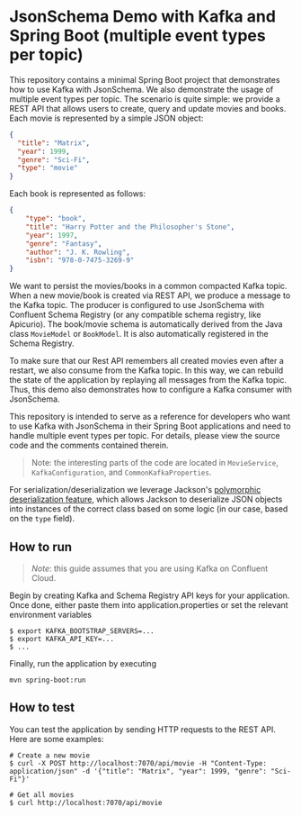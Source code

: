 # JsonSchema Demo with Kafka and Spring Boot (multiple event types per topic)

This repository contains a minimal Spring Boot project that demonstrates how to use Kafka with JsonSchema.
We also demonstrate the usage of multiple event types per topic.
The scenario is quite simple: we provide a REST API that allows users to create, query and update movies and books.
Each movie is represented by a simple JSON object:

```json
{
  "title": "Matrix",
  "year": 1999,
  "genre": "Sci-Fi",
  "type": "movie"
}
```

Each book is represented as follows:

```json
{
    "type": "book",
    "title": "Harry Potter and the Philosopher's Stone",
    "year": 1997,
    "genre": "Fantasy",
    "author": "J. K. Rowling",
    "isbn": "978-0-7475-3269-9"
}
```

We want to persist the movies/books in a common compacted Kafka topic. When a new movie/book is created via REST API, we produce a message
to the Kafka topic. The producer is configured to use JsonSchema with Confluent Schema Registry (or any compatible schema registry, like Apicurio).
The book/movie schema is automatically derived from the Java class `MovieModel` or `BookModel`. It is also automatically registered in the Schema Registry.

To make sure that our Rest API remembers all created movies even after a restart, we also consume from the Kafka topic.
In this way, we can rebuild the state of the application by replaying all messages from the Kafka topic.
Thus, this demo also demonstrates how to configure a Kafka consumer with JsonSchema.

This repository is intended to serve as a reference for developers who want to use Kafka with JsonSchema in their Spring Boot applications
and need to handle multiple event types per topic.
For details, please view the source code and the comments contained therein.

> Note: the interesting parts of the code are located in `MovieService`, `KafkaConfiguration`, and `CommonKafkaProperties`.

For serialization/deserialization we leverage Jackson's [polymorphic deserialization feature](https://github.com/FasterXML/jackson-docs/wiki/JacksonPolymorphicDeserialization),
which allows Jackson to deserialize JSON objects into instances of the correct class based on some logic (in our case, based on the `type` field).

## How to run

> *Note*: this guide assumes that you are using Kafka on Confluent Cloud.

Begin by creating Kafka and Schema Registry API keys for your application. Once done, either paste them into application.properties
or set the relevant environment variables

```shell
$ export KAFKA_BOOTSTRAP_SERVERS=... 
$ export KAFKA_API_KEY=...
$ ...
```

Finally, run the application by executing

```shell
mvn spring-boot:run
```

## How to test

You can test the application by sending HTTP requests to the REST API. Here are some examples:

```shell
# Create a new movie
$ curl -X POST http://localhost:7070/api/movie -H "Content-Type: application/json" -d '{"title": "Matrix", "year": 1999, "genre": "Sci-Fi"}'

# Get all movies
$ curl http://localhost:7070/api/movie
```
